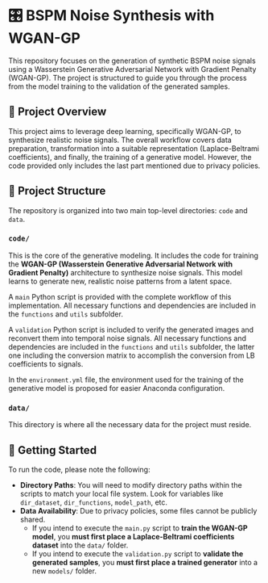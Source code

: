 # 🎛️ BSPM Noise Synthesis with WGAN-GP

This repository focuses on the generation of synthetic BSPM noise signals using a Wasserstein Generative Adversarial Network with Gradient Penalty (WGAN-GP). The project is structured to guide you through the process from the model training to the validation of the generated samples.

## 🚀 Project Overview

This project aims to leverage deep learning, specifically WGAN-GP, to synthesize realistic noise signals. The overall workflow covers data preparation, transformation into a suitable representation (Laplace-Beltrami coefficients), and finally, the training of a generative model. However, the code provided only includes the last part mentioned due to privacy policies.

## 📁 Project Structure

The repository is organized into two main top-level directories: `code` and `data`.

### `code/`
This is the core of the generative modeling. It includes the code for training the **WGAN-GP (Wasserstein Generative Adversarial Network with Gradient Penalty)** architecture to synthesize noise signals. This model learns to generate new, realistic noise patterns from a latent space.

A `main` Python script is provided with the complete workflow of this implementation. All necessary functions and dependencies are included in the `functions` and `utils` subfolder. 

A `validation` Python script is included to verify the generated images and reconvert them into temporal noise signals. All necessary functions and dependencies are included in the `functions` and `utils` subfolder, the latter one including the conversion matrix to accomplish the conversion from LB coefficients to signals. 

In the ``environment.yml`` file, the environment used for the training of the generative model is proposed for easier Anaconda configuration. 


### `data/`
This directory is where all the necessary data for the project must reside. 


## 🏁 Getting Started

To run the code, please note the following:

* **Directory Paths**: You will need to modify directory paths within the scripts to match your local file system. Look for variables like `dir_dataset`, `dir_functions`, `model_path`, etc.
* **Data Availability**: Due to privacy policies, some files cannot be publicly shared.
    * If you intend to execute the `main.py` script to  **train the WGAN-GP model**, you **must first place a Laplace-Beltrami coefficients dataset** into the `data/` folder. 
    * If you intend to execute the `validation.py` script to **validate the generated samples**, you **must first place a trained generator** into a new `models/` folder. 
